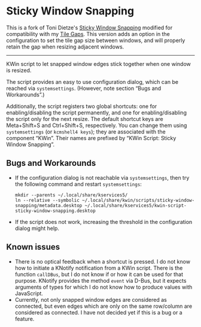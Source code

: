 # Sticky Window Snapping

This is a fork of Toni Dietze's [Sticky Window Snapping](https://github.com/Flupp/sticky-window-snapping) modified for compatibility with my [Tile Gaps](https://github.com/nclarius/tile-gaps). This version adds an option in the configuration to set the tile gap size between windows, and will properly retain the gap when resizing adjacent windows.

<hr>

KWin script to let snapped window edges stick together when one window is resized.

The script provides an easy to use configuration dialog, which can be reached via `systemsettings`.
(However, note section “Bugs and Workarounds”.)

Additionally, the script registers two global shortcuts: one for enabling/disabling the script permanently, and one for enabling/disabling the script only for the next resize.
The default shortcut keys are Meta+Shift+S and Ctrl+Shift+S, respectively.
You can change them using `systemsettings` (or `kcmshell4 keys`); they are associated with the component “KWin”.
Their names are prefixed by “KWin Script: Sticky Window Snapping”.


## Bugs and Workarounds

* If the configuration dialog is not reachable via `systemsettings`, then try the following command and restart `systemsettings`:

      mkdir --parents ~/.local/share/kservices5/
      ln --relative --symbolic ~/.local/share/kwin/scripts/sticky-window-snapping/metadata.desktop ~/.local/share/kservices5/kwin-script-sticky-window-snapping.desktop

* If the script does not work, increasing the threshold in the configuration dialog might help.


## Known issues

* There is no optical feedback when a shortcut is pressed.
  I do not know how to initiate a KNotify notification from a KWin script.
  There is the function `callDBus`, but I do not know if or how it can be used for that purpose.
  KNotify provides the method `event` via D-Bus, but it expects arguments of types for which I do not know how to produce values with JavaScript.
* Currently, not only snapped window edges are considered as connected, but even edges which are only on the same row/column are considered as connected.
  I have not decided yet if this is a bug or a feature.
